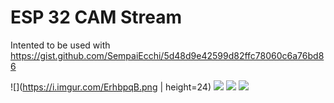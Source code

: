 # ESP 32 CAM Stream
Intented to be used with https://gist.github.com/SempaiEcchi/5d48d9e42599d82ffc78060c6a76bd86 

![](https://i.imgur.com/ErhbpqB.png | height=24)
![](https://i.imgur.com/twBaxEZ.png)
![](https://i.imgur.com/CTUyIIv.png)
![](https://i.imgur.com/576OkpH.png)
